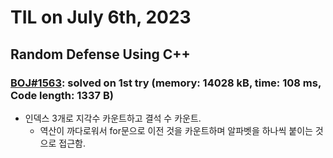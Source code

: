 # **TIL on July 6th, 2023**

## Random Defense Using C++
### [BOJ#1563](/Problem%20Solving/boj/random%20defense/1563-07-06-2023.cpp): solved on 1st try (memory: 14028 kB, time: 108 ms, Code length: 1337 B)
* 인덱스 3개로 지각수 카운트하고 결석 수 카운트.
  - 역산이 까다로워서 for문으로 이전 것을 카운트하며 알파벳을 하나씩 붙이는 것으로 접근함.